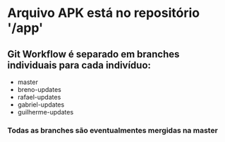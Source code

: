 # Arquivo APK está no repositório '/app'
## Git Workflow é separado em branches individuais para cada indivíduo:
* master
* breno-updates
* rafael-updates
* gabriel-updates
* guilherme-updates

### Todas as branches são eventualmentes mergidas na master
